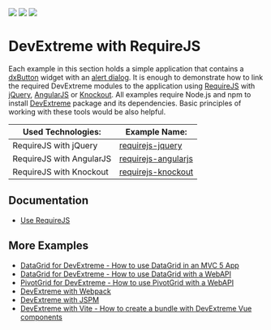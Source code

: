 <!-- default badges list -->
![](https://img.shields.io/endpoint?url=https://codecentral.devexpress.com/api/v1/VersionRange/651402780/23.1.3%2B)
[![](https://img.shields.io/badge/Open_in_DevExpress_Support_Center-FF7200?style=flat-square&logo=DevExpress&logoColor=white)](https://supportcenter.devexpress.com/ticket/details/T1170928)
[![](https://img.shields.io/badge/📖_How_to_use_DevExpress_Examples-e9f6fc?style=flat-square)](https://docs.devexpress.com/GeneralInformation/403183)
<!-- default badges end -->
# DevExtreme with RequireJS

Each example in this section holds a simple application that contains a [dxButton](https://js.devexpress.com/Documentation/ApiReference/UI_Components/dxButton/) widget with an [alert dialog](https://js.devexpress.com/Documentation/ApiReference/Common/Utils/ui/dialog/#alertmessageHtml_title). It is enough to demonstrate how to link the required DevExtreme modules to the application using [RequireJS](http://requirejs.org/) with [jQuery](http://jquery.com/), [AngularJS](https://angularjs.org/) or [Knockout](http://knockoutjs.com/). All examples require Node.js and npm to install [DevExtreme](http://js.devexpress.com/) package and its dependencies. Basic principles of working with these tools would be also helpful.

Used Technologies:      | Example Name:
----------------------- | -------------------------------------------
RequireJS with jQuery   | [requirejs-jquery](requirejs-jquery/)
RequireJS with AngularJS| [requirejs-angularjs](requirejs-angularjs/)
RequireJS with Knockout | [requirejs-knockout](requirejs-knockout/)

## Documentation

- [Use RequireJS](https://js.devexpress.com/Documentation/Guide/Common/Modularity/Link_Modules/#Use_RequireJS)

## More Examples

- [DataGrid for DevExtreme - How to use DataGrid in an MVC 5 App](https://github.com/DevExpress-Examples/devextreme-datagrid-mvc5)
- [DataGrid for DevExtreme - How to use DataGrid with a WebAPI](https://github.com/DevExpress-Examples/devextreme-datagrid-with-webapi)
- [PivotGrid for DevExtreme - How to use PivotGrid with a WebAPI](https://github.com/DevExpress-Examples/devextreme-pivotgrid-with-webapi)
- [DevExtreme with Webpack](https://github.com/DevExpress-Examples/devextreme-webpack-examples)
- [DevExtreme with JSPM](https://github.com/DevExpress-Examples/devextreme-jspm-examples)
- [DevExtreme with Vite - How to create a bundle with DevExtreme Vue components](https://github.com/DevExpress-Examples/devextreme-vite-vue-bundling)
